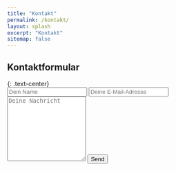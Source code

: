 ```yaml
---
title: "Kontakt"
permalink: /kontakt/
layout: splash
excerpt: "Kontakt"
sitemap: false
---
```

<style>
 td {
    vertical-align: middle;
}
</style>
<h2>Kontaktformular</h2>
{: .text-center}

<form id="contactform" method="POST">
    <input type="text" name="name" placeholder="Dein Name">
    <input type="email" name="_replyto" placeholder="Deine E-Mail-Adresse">
    <input type="hidden" name="_subject" value="Website contact" />
        <input type="hidden" name="_next" value="//geboe.github.io/kontakt/">
    <textarea name="message" placeholder="Deine Nachricht" style="height:150px"></textarea>
    <input type="text" name="_gotcha" style="display:none" />
    <input type="submit" value="Send">
</form>

<script>
    var contactform =  document.getElementById('contactform');
    contactform.setAttribute('action', '//formspree.io/' + 'tobias.johannink' + '@' + 'gmx' + '.' + 'de');
</script>

